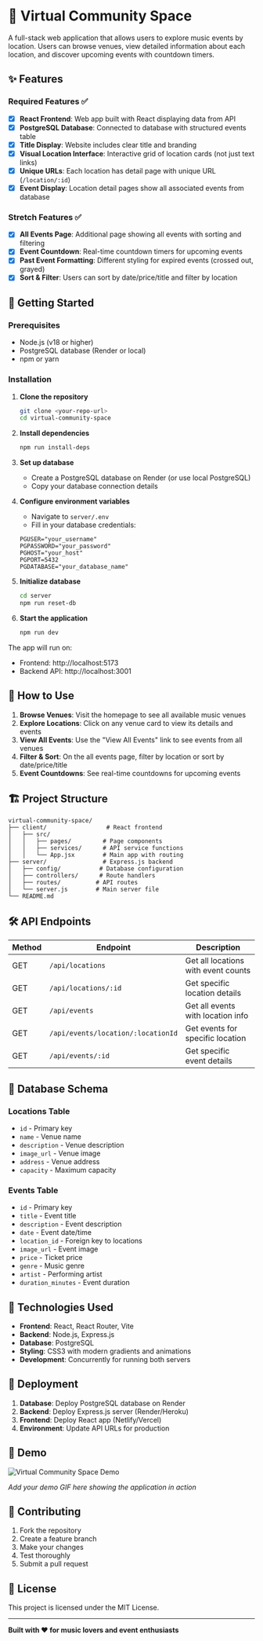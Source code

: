 # 🎵 Virtual Community Space

A full-stack web application that allows users to explore music events by location. Users can browse venues, view detailed information about each location, and discover upcoming events with countdown timers.

## ✨ Features

### Required Features ✅
- [x] **React Frontend**: Web app built with React displaying data from API
- [x] **PostgreSQL Database**: Connected to database with structured events table
- [x] **Title Display**: Website includes clear title and branding
- [x] **Visual Location Interface**: Interactive grid of location cards (not just text links)
- [x] **Unique URLs**: Each location has detail page with unique URL (`/location/:id`)
- [x] **Event Display**: Location detail pages show all associated events from database

### Stretch Features ✅
- [x] **All Events Page**: Additional page showing all events with sorting and filtering
- [x] **Event Countdown**: Real-time countdown timers for upcoming events
- [x] **Past Event Formatting**: Different styling for expired events (crossed out, grayed)
- [x] **Sort & Filter**: Users can sort by date/price/title and filter by location

## 🚀 Getting Started

### Prerequisites
- Node.js (v18 or higher)
- PostgreSQL database (Render or local)
- npm or yarn

### Installation

1. **Clone the repository**
   ```bash
   git clone <your-repo-url>
   cd virtual-community-space
   ```

2. **Install dependencies**
   ```bash
   npm run install-deps
   ```

3. **Set up database**
   - Create a PostgreSQL database on Render (or use local PostgreSQL)
   - Copy your database connection details

4. **Configure environment variables**
   - Navigate to `server/.env`
   - Fill in your database credentials:
   ```env
   PGUSER="your_username"
   PGPASSWORD="your_password"
   PGHOST="your_host"
   PGPORT=5432
   PGDATABASE="your_database_name"
   ```

5. **Initialize database**
   ```bash
   cd server
   npm run reset-db
   ```

6. **Start the application**
   ```bash
   npm run dev
   ```

The app will run on:
- Frontend: http://localhost:5173
- Backend API: http://localhost:3001

## 🎯 How to Use

1. **Browse Venues**: Visit the homepage to see all available music venues
2. **Explore Locations**: Click on any venue card to view its details and events
3. **View All Events**: Use the "View All Events" link to see events from all venues
4. **Filter & Sort**: On the all events page, filter by location or sort by date/price/title
5. **Event Countdowns**: See real-time countdowns for upcoming events

## 🏗️ Project Structure

```
virtual-community-space/
├── client/                 # React frontend
│   ├── src/
│   │   ├── pages/         # Page components
│   │   ├── services/      # API service functions
│   │   └── App.jsx        # Main app with routing
├── server/                # Express.js backend
│   ├── config/           # Database configuration
│   ├── controllers/      # Route handlers
│   ├── routes/          # API routes
│   └── server.js        # Main server file
└── README.md
```

## 🛠️ API Endpoints

| Method | Endpoint | Description |
|--------|----------|-------------|
| GET | `/api/locations` | Get all locations with event counts |
| GET | `/api/locations/:id` | Get specific location details |
| GET | `/api/events` | Get all events with location info |
| GET | `/api/events/location/:locationId` | Get events for specific location |
| GET | `/api/events/:id` | Get specific event details |

## 💾 Database Schema

### Locations Table
- `id` - Primary key
- `name` - Venue name
- `description` - Venue description
- `image_url` - Venue image
- `address` - Venue address
- `capacity` - Maximum capacity

### Events Table
- `id` - Primary key
- `title` - Event title
- `description` - Event description
- `date` - Event date/time
- `location_id` - Foreign key to locations
- `image_url` - Event image
- `price` - Ticket price
- `genre` - Music genre
- `artist` - Performing artist
- `duration_minutes` - Event duration

## 🎨 Technologies Used

- **Frontend**: React, React Router, Vite
- **Backend**: Node.js, Express.js
- **Database**: PostgreSQL
- **Styling**: CSS3 with modern gradients and animations
- **Development**: Concurrently for running both servers

## 🚀 Deployment

1. **Database**: Deploy PostgreSQL database on Render
2. **Backend**: Deploy Express.js server (Render/Heroku)
3. **Frontend**: Deploy React app (Netlify/Vercel)
4. **Environment**: Update API URLs for production

## 📱 Demo

![Virtual Community Space Demo](demo.gif)

*Add your demo GIF here showing the application in action*

## 🤝 Contributing

1. Fork the repository
2. Create a feature branch
3. Make your changes
4. Test thoroughly
5. Submit a pull request

## 📝 License

This project is licensed under the MIT License.

---

**Built with ❤️ for music lovers and event enthusiasts**
